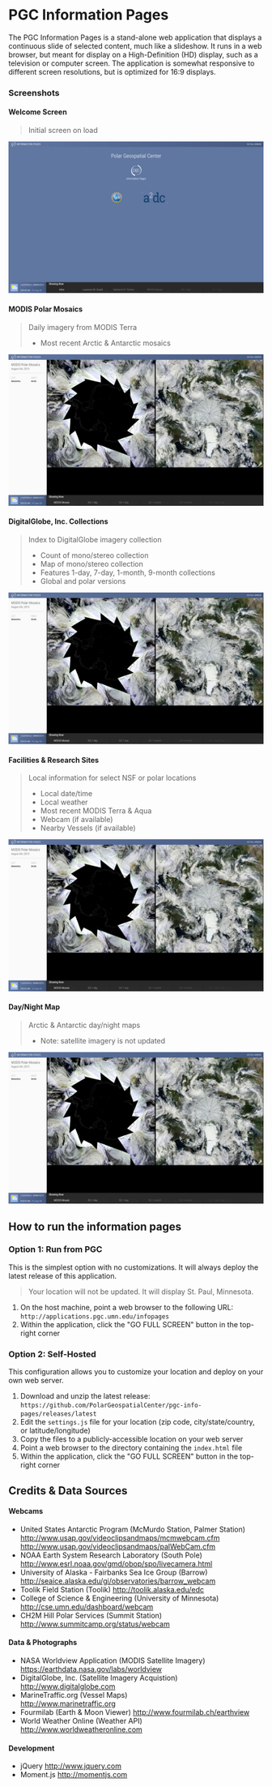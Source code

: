 # PGC Information Pages
The PGC Information Pages is a stand-alone web application that displays a continuous slide of selected content, much like a slideshow. It runs in a web browser, but meant for display on a High-Definition (HD) display, such as a television or computer screen. The application is somewhat responsive to different screen resolutions, but is optimized for 16:9 displays.
### Screenshots
#### Welcome Screen
> Initial screen on load
 
![Welcome Screen](/images/ss-welcome.jpg "Welcome Screen")

#### MODIS Polar Mosaics
> Daily imagery from MODIS Terra
> * Most recent Arctic & Antarctic mosaics

![MODIS Polar Mosaics](/images/ss-modis.jpg "MODIS Polar Mosaics")

#### DigitalGlobe, Inc. Collections
> Index to DigitalGlobe imagery collection
> * Count of mono/stereo collection
> * Map of mono/stereo collection
> * Features 1-day, 7-day, 1-month, 9-month collections
> * Global and polar versions

![DigitalGlobe Collection 7-Day](/images/ss-modis.jpg "DigitalGlobe Collection 7-Day")

#### Facilities & Research Sites
> Local information for select NSF or polar locations
> * Local date/time
> * Local weather
> * Most recent MODIS Terra & Aqua
> * Webcam (if available)
> * Nearby Vessels (if available)

![Barrow, Alaska](/images/ss-modis.jpg "Barrow, Alaska")

#### Day/Night Map
> Arctic & Antarctic day/night maps
> * Note: satellite imagery is not updated

![Day/Night](/images/ss-modis.jpg "Day/Night")

## How to run the information pages
### Option 1: Run from PGC
This is the simplest option with no customizations. It will always deploy the latest release of this application.
> Your location will not be updated. It will display St. Paul, Minnesota.

1. On the host machine, point a web browser to the following URL:
`http://applications.pgc.umn.edu/infopages`
2. Within the application, click the "GO FULL SCREEN" button in the top-right corner

### Option 2: Self-Hosted
This configuration allows you to customize your location and deploy on your own web server.

1. Download and unzip the latest release:
`https://github.com/PolarGeospatialCenter/pgc-info-pages/releases/latest`
2. Edit the `settings.js` file for your location (zip code, city/state/country, or latitude/longitude)
3. Copy the files to a publicly-accessible location on your web server
4. Point a web browser to the directory containing the `index.html` file
5. Within the application, click the "GO FULL SCREEN" button in the top-right corner

## Credits & Data Sources
#### Webcams
* United States Antarctic Program (McMurdo Station, Palmer Station)
  http://www.usap.gov/videoclipsandmaps/mcmwebcam.cfm
  http://www.usap.gov/videoclipsandmaps/palWebCam.cfm
* NOAA Earth System Research Laboratory (South Pole)
  http://www.esrl.noaa.gov/gmd/obop/spo/livecamera.html
* University of Alaska - Fairbanks Sea Ice Group (Barrow)
  http://seaice.alaska.edu/gi/observatories/barrow_webcam
* Toolik Field Station (Toolik)
  http://toolik.alaska.edu/edc
* College of Science & Engineering (University of Minnesota)
  http://cse.umn.edu/dashboard/webcam
* CH2M Hill Polar Services (Summit Station)
  http://www.summitcamp.org/status/webcam


#### Data & Photographs
* NASA Worldview Application (MODIS Satellite Imagery)
  https://earthdata.nasa.gov/labs/worldview
* DigitalGlobe, Inc. (Satellite Imagery Acquistion)
  http://www.digitalglobe.com
* MarineTraffic.org (Vessel Maps)  
  http://www.marinetraffic.org
* Fourmilab (Earth & Moon Viewer)
  http://www.fourmilab.ch/earthview
* World Weather Online (Weather API)
  http://www.worldweatheronline.com

#### Development
* jQuery
  http://www.jquery.com
* Moment.js
  http://momentjs.com
